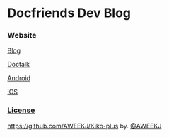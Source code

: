 # Docfriends Dev Blog

### Website

[Blog](https://docfriends.github.io/DevStrory/)

[Doctalk](http://doctalk.co.kr/)

[Android](https://play.google.com/store/apps/details?id=com.dfs.doctalk.doctor)

[iOS](https://itunes.apple.com/kr/app/id1220724684)


### [License](https://docfriends.github.io/DevStrory/LICENSE.md)

https://github.com/AWEEKJ/Kiko-plus by. [@AWEEKJ](https://github.com/AWEEKJ)
